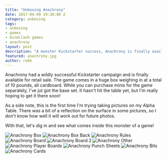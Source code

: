 ```yaml
---
title: "Unboxing Anachrony"
date: 2017-04-09 19:30:00 Z
category: unboxing
tags:
- unboxing
- games
- mindclash games
- anachrony
layout: post
description: "A monster Kickstarter success, Anachrony is finally available for retail. Let's check it out!"
featured: anachrony.jpg
author: robk
---
```


Anachrony had a wildly successful Kickstarter campaign and is finally available for retail sale. The game comes in a huge box weighing in at a total of 10 pounds, all cardboard. While you can purchase minis for the game separately, I've jut got the base set. It hasn't hit the table yet, but I'm really hoping to get it there soon!

As a side note, this is the first time I'm trying taking pictures on my Alpha Table. There was a bit of a reflection on the surface in some pictures, so I don't know how well it will work out for future photos.

With that, let's dig in and see what comes inside this monster of a game!

![Anachrony Box](/images/anachrony/box.jpg)
![Anachrony Box Back](/images/anachrony/back.jpg)
![Anachrony Rules](/images/anachrony/rules.jpg)
![Anachrony Board](/images/anachrony/board.jpg)
![Anachrony Board 2](/images/anachrony/board2.jpg)
![Anachrony Other](/images/anachrony/other.jpg)
![Anachrony Player Boards](/images/anachrony/playerboards.jpg)
![Anachrony Punch Sheets](/images/anachrony/punch.jpg)
![Anachrony Bits](/images/anachrony/bits.jpg)
![Anachrony Cards](/images/anachrony/cards.jpg)
